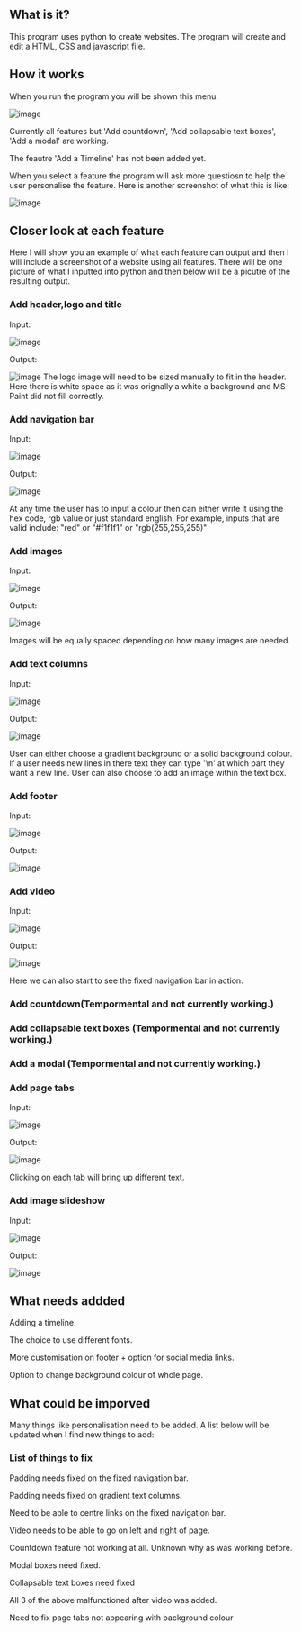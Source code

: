 ## What is it?
This program uses python to create websites. The program will create and edit a HTML, CSS and javascript file.

## How it works
When you run the program you will be shown this menu:

![image](https://user-images.githubusercontent.com/67561957/219952587-7bc7547d-8200-46c9-b530-4a388ca9a52f.png)

Currently all features but 'Add countdown', 'Add collapsable text boxes', 'Add a modal' are working.

The feautre 'Add a Timeline' has not been added yet.

When you select a feature the program will ask more questiosn to help the user personalise the feature.
Here is another screenshot of what this is like:

![image](https://user-images.githubusercontent.com/67561957/219952692-d71b23a2-0152-4e21-b128-b64f9a45eb0f.png)



## Closer look at each feature
Here I will show you an example of what each feature can output and then I will include a screenshot of a website using all features. 
There will be one picture of what I inputted into python and then below will be a picutre of the resulting output.

### Add header,logo and title
Input: 

![image](https://user-images.githubusercontent.com/67561957/219953048-5f499ed3-cac1-4a09-964c-f7b13969585b.png)


Output: 

![image](https://user-images.githubusercontent.com/67561957/219953153-335a00bf-b579-4e4c-8d53-38bdfe1e8f92.png)
The logo image will need to be sized manually to fit in the header. Here there is white space as it was orignally a white a background and MS Paint did not fill correctly.
### Add navigation bar
Input:

![image](https://user-images.githubusercontent.com/67561957/219953291-79907a61-9914-40fe-b4bc-8df59a474f3d.png)


Output:

![image](https://user-images.githubusercontent.com/67561957/219953433-4ce38227-4912-43a0-9244-6c097ac1426a.png)


At any time the user has to input a colour then can either write it using the hex code, rgb value or just standard english. For example, inputs that are valid include: "red" or "#f1f1f1" or "rgb(255,255,255)"
### Add images
Input:

![image](https://user-images.githubusercontent.com/67561957/219953503-c108ece7-8f8a-4fce-8316-e8d7116a8083.png)


Output:

![image](https://user-images.githubusercontent.com/67561957/219953542-af965903-bad0-4c52-add7-0b7ddb023c23.png)

Images will be equally spaced depending on how many images are needed.
### Add text columns
Input:

![image](https://user-images.githubusercontent.com/67561957/219953894-0954d145-53cf-4de2-aa46-376dac9045ee.png)


Output:

![image](https://user-images.githubusercontent.com/67561957/219953936-6907ee14-8a15-4c1a-b3ff-8c0bcc0175a5.png)

User can either choose a gradient background or a solid background colour. 
If a user needs new lines in there text they can type '\n' at which part they want a new line.
User can also choose to add an image within the text box.

### Add footer
Input:

![image](https://user-images.githubusercontent.com/67561957/219954228-814a8025-191a-4a69-b9c7-c538d886ee7e.png)

Output:

![image](https://user-images.githubusercontent.com/67561957/219954287-533ed498-2e2b-4894-885f-685577d3b6d3.png)


### Add video
Input:

![image](https://user-images.githubusercontent.com/67561957/219954397-6bb0ca88-958e-4679-9e70-5e5a313d1678.png)

Output:

![image](https://user-images.githubusercontent.com/67561957/219954488-2c0d7cc0-344c-4fb6-8406-ca6552b0bc82.png)

Here we can also start to see the fixed navigation bar in action.

### Add countdown(Tempormental and not currently working.)
### Add collapsable text boxes (Tempormental and not currently working.)
### Add a modal (Tempormental and not currently working.)

### Add page tabs
Input:

![image](https://user-images.githubusercontent.com/67561957/219954730-29162f06-e183-4177-9e3a-3ae3b5d16c94.png)


Output:

![image](https://user-images.githubusercontent.com/67561957/219954864-96815f45-108d-4c4f-82bb-b98ac25ca12c.png)

Clicking on each tab will bring up different text.

### Add image slideshow
Input:

![image](https://user-images.githubusercontent.com/67561957/219954637-59c0e993-beb1-4b3a-a557-17bec7c41cef.png)

Output:

![image](https://user-images.githubusercontent.com/67561957/219954655-a469097d-6f90-4e5c-9b2a-99ba88a50223.png)


## What needs addded
Adding a timeline.

The choice to use different fonts.

More customisation on footer + option for social media links.

Option to change background colour of whole page.

## What could be imporved
Many things like personalisation need to be added. A list below will be updated when I find new things to add:
### List of things to fix
Padding needs fixed on the fixed navigation bar.

Padding needs fixed on gradient text columns.

Need to be able to centre links on the fixed navigation bar.

Video needs to be able to go on left and right of page.

Countdown feature not working at all. Unknown why as was working before.

Modal boxes need fixed.

Collapsable text boxes need fixed

All 3 of the above malfunctioned after video was added.

Need to fix page tabs not appearing with background colour
